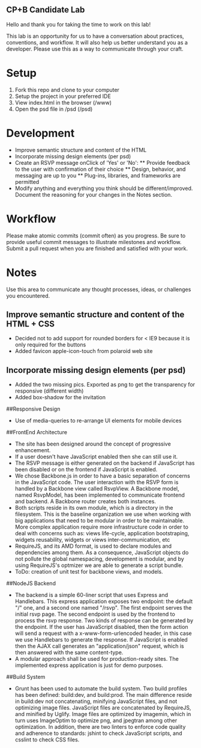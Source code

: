 ## CP+B Candidate Lab

Hello and thank you for taking the time to work on this lab!

This lab is an opportunity for us to have a conversation about practices, conventions, and workflow.
It will also help us better understand you as a developer.
Please use this as a way to communicate through your craft.


# Setup

1. Fork this repo and clone to your computer
2. Setup the project in your preferred IDE
3. View index.html in the browser (/www)
4. Open the psd file in /psd (/psd)


# Development

* Improve semantic structure and content of the HTML
* Incorporate missing design elements (per psd)
* Create an RSVP message onClick of 'Yes' or 'No':
  ** Provide feedback to the user with confirmation of their choice
  ** Design, behavior, and messaging are up to you
  ** Plug-ins, libraries, and frameworks are permitted
* Modify anything and everything you think should be different/improved. Document the reasoning for your changes in the Notes section.


# Workflow

Please make atomic commits (commit often) as you progress.
Be sure to provide useful commit messages to illustrate milestones and workflow.
Submit a pull request when you are finished and satisfied with your work.

# Notes

Use this area to communicate any thought processes, ideas, or challenges you encountered.

## Improve semantic structure and content of the HTML + CSS
* Decided not to add support for rounded borders for < IE9 because it is only required for the buttons
* Added favicon apple-icon-touch from polaroid web site

## Incorporate missing design elements (per psd)
* Added the two missing pics. Exported as png to get the transparency for responsive (different width)
* Added box-shadow for the invitation

##Responsive Design
* Use of media-queries to re-arrange UI elements for mobile devices

##FrontEnd Architecture
* The site has been designed around the concept of progressive enhancement.
* If a user doesn't have JavaScript enabled then she can still use it.
* The RSVP message is either generated on the backend if JavaScript has been disabled or on the frontend if JavaScript is enabled.
* We chose Backbone.js in order to have a basic separation of concerns in the JavaScript code. The user interaction with the RSVP form is handled by a Backbone view called RsvpView. A Backbone model, named RsvpModel, has been implemented to communicate frontend and backend. A Backbone router creates both instances.
* Both scripts reside in its own module, which is a directory in the filesystem. This is the baseline organization we use when working with big applications that need to be modular in order to be maintainable. More complex application require more infrastructure code in order to deal with concerns such as: views life-cycle, application bootstraping, widgets reusability, widgets or views inter-communication, etc
* RequireJS, and its AMD format, is used to declare modules and dependencies among them. As a consequence, JavaScript objects do not pollute the global namespacing, development is modular, and by using RequireJS's optmizer we are able to generate a script bundle.
* ToDo: creation of unit test for backbone views, and models.

##NodeJS Backend
* The backend is a simple 60-liner script that uses Express and Handlebars. This express application exposes two endpoint: the default "/" one, and a second one named "/rsvp". The first endpoint serves the initial rsvp page. The second endpoint is used by the frontend to process the rsvp response. Two kinds of response can be generated by the endpoint. If the user has JavaScript disabled, then the form action will send a request with a x-www-form-urlencoded header, in this case we use Handlebars to generate the response. If JavaScript is enabled then the AJAX call generates an "application/json" request, which is then answered with the same content-type.
* A modular approach shall be used for production-ready sites. The implemented express application is just for demo purposes.

##Build System
* Grunt has been used to automate the build system. Two build profiles has been defined: build:dev, and build:prod. The main difference reside in build:dev not concatenating, minifying JavaScript files, and not optimizing image files. JavaScript files are concatenated by RequireJS, and minified by Uglify. Image files are optimized by imagemin, which in turn uses ImageOptim to optimize png, and jpegtran among other optimization. In addition, there are two linters to enforce code quality and adherence to standards: jshint to check JavaScript scripts, and csslint to check CSS files.


